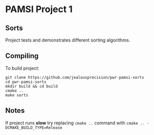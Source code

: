 # PAMSI Project 1
## Sorts
Project tests and demonstrates different sorting algorithms.

## Compiling
To build project:

```
git clone https://github.com/jealousprecision/pwr-pamsi-sorts
cd pwr-pamsi-sorts
mkdir build && cd build
cmake ..
make sorts
```

## Notes
If project runs **slow** try replacing `cmake ..` command with `cmake .. -DCMAKE_BUILD_TYPE=Release`
